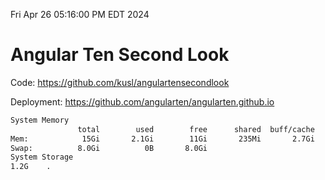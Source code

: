 Fri Apr 26 05:16:00 PM EDT 2024

# Angular Ten Second Look

Code: https://github.com/kusl/angulartensecondlook

Deployment: https://github.com/angularten/angularten.github.io

```bash
System Memory
               total        used        free      shared  buff/cache   available
Mem:            15Gi       2.1Gi        11Gi       235Mi       2.7Gi        13Gi
Swap:          8.0Gi          0B       8.0Gi
System Storage
1.2G	.
```
```bash
